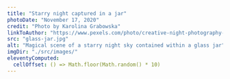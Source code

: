 ```yaml
---
title: "Starry night captured in a jar"
photoDate: "November 17, 2020"
credit: "Photo by Karolina Grabowska"
linkToAuthor: "https://www.pexels.com/photo/creative-night-photography-4506789/"
src: "glass-jar.jpg"
alt: "Magical scene of a starry night sky contained within a glass jar"
imgDir: "./src/images/"
eleventyComputed:
  cellOffset: () => Math.floor(Math.random() * 10)
---
```

